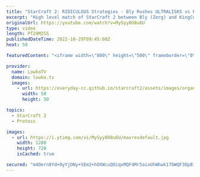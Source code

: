 ```yaml
---
title: "StarCraft 2: RIDICULOUS Strategies - Bly Rushes ULTRALISKS vs Protoss!"
excerpt: "High level match of StarCraft 2 between Bly (Zerg) and KingCobra (Protoss). Overall the strategies that are played in this game are very far from the ordinary build orders we usually see.  Support my work on Patreon: https://www.patreon.com/lowkotv Become a YouTube member: https://lowko.tv/join  More"
originalUrl: https://youtube.com/watch?v=MySyy8O8u6U
type: video
length: PT29M25S
publishedDateTime: 2022-10-29T09:45:08Z
heat: 50

featuredContent: "<iframe width=\"800\" height=\"500\" frameborder=\"0\" src=\"https://www.youtube.com/embed/MySyy8O8u6U\" allow=\"accelerometer; autoplay; encrypted-media; gyroscope; picture-in-picture\" allowfullscreen></iframe>"

provider:
  name: LowkoTV
  domain: lowko.tv
  images:
    - url: https://everyday-cc.github.io/starcraft2/assets/images/organizations/lowko.tv-50x50.jpg
      width: 50
      height: 50

topics:
  - StarCraft 2
  - Protoss

images:
  - url: https://i.ytimg.com/vi/MySyy8O8u6U/maxresdefault.jpg
    width: 1280
    height: 720
    isCached: true

secured: "m4Oern8Yd+0yYjONy+SEm2+hOXWcuQOiqxMQF4Mr5aioUhWhwk17bWQF3Dp8iYIWr3X8TbO1N5N+B1plFV4qt9cfiBcPQ1SG0UyWoOFhiJ7fLLzjuGwf06OaD2fuQGUSu3SVldfDaNir1s79RDWtATDbvInNf8JauMtMGHXRuyAvUJW4ePSk55AaYC/HhI7wY1vSNM2bEVhc0vbhrRvpqrJziq1CooiqkGEcyklGPwUSbsDaVUwjaGRS+tsYB1ZvtIhgBPec21aiZQO7KAxBVtOj6/HhqulvHhiKbTJmeMgwyS8P8fCmt2TKQGpCbOrIdj04tadRC6fFt1TVPhmHtwFKFsPGPu4dhp2OfN5jcRLcxoAGTflIGXWT4NxIe2fEcqCOM2p0qTT+sCFSFbXcY7QHAURVwoNNNdK8CJUTa1j5SReUShfmsVUaiu89jCC/;7ILnxqMh+PLfAwEvcMhu/Q=="
---
```


